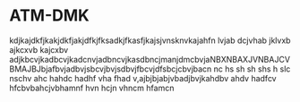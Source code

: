 # ATM-DMK
kdjkajdkfjkakjdkfjakjdfkjfksadkjfkasfjkajsjvnsknvkajahfn lvjab dcjvhab jklvxb ajkcxvb kajcxbv adjkbcvjkadbcvjkadcnvjadbncvjkasdbncjmanjdmcbvjaNBXNBAXJVNBAJCVBMAJBJbjafbvjadbvjsbcvjbvjsdbvjfbcvjdfsbcjcbvjbacn nc hs sh sh shs h slc nschv ahc hahdc hadhf vha fhad v,ajbjbjabjvbadjbvjkahdbv ahdv hadfcv hfcbvbahcjvbhamnf hvn hcjn vhncm hfamcn 
